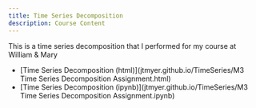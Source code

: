 ```yaml
---
title: Time Series Decomposition
description: Course Content
---
```


This is a time series decomposition that I performed for my course at William & Mary
- [Time Series Decomposition (html)](jtmyer.github.io/TimeSeries/M3 Time Series Decomposition Assignment.html) 
- [Time Series Decomposition (ipynb)](jtmyer.github.io/TimeSeries/M3 Time Series Decomposition Assignment.ipynb)
